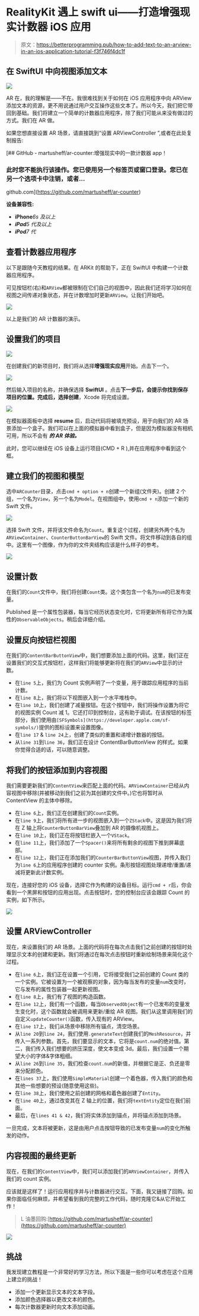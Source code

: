 # RealityKit 遇上 swift ui——打造增强现实计数器 iOS 应用

> 原文：<https://betterprogramming.pub/how-to-add-text-to-an-arview-in-an-ios-application-tutorial-f3f746f4dc1f>

## 在 SwiftUI 中向视图添加文本

![](img/8ea983a749274b18d0a6fe1a0ca1980d.png)

AR 在，我的理解是——不在。我很难找到关于如何在 iOS 应用程序中向 ARView 添加文本的资源，更不用说通过用户交互操作这些文本了。所以今天，我们把它带回到基础。我们将建立一个简单的计数器应用程序，除了我们可能从来没有做过的方式。我们在 AR 做。

如果您想直接设置 AR 场景，请直接跳到“设置 ARViewController ”,或者在此处复制报告:

[](https://github.com/martusheff/ar-counter) [## GitHub - martusheff/ar-counter:增强现实中的一款计数器 app！

### 此时您不能执行该操作。您已使用另一个标签页或窗口登录。您已在另一个选项卡中注销，或者…

github.com](https://github.com/martusheff/ar-counter) 

**设备兼容性:**

*   **iPhone***6s 及以上*
*   ***iPad****5 代及以上*
*   ***iPod****7 代*

## 查看计数器应用程序

以下是跟随今天教程的结果。在 ARKit 的帮助下，正在 SwiftUI 中构建一个计数器应用程序。

可见按钮栏(右)和`ARView`都被限制在它们自己的视图中，因此我们还将学习如何在视图之间传递对象状态，并在计数增加时更新`ARView`。让我们开始吧。

![](img/c1d9354d623b31cada05f30101da14c5.png)

以上是我们的 AR 计数器的演示。

## 设置我们的项目

![](img/2d220a68fcfe12129bae0b4a57d51415.png)

在创建我们的新项目时，我们将从选择**增强现实应用**开始。点击下一个。

![](img/24105219ab41bc6b2c758ff88fda5be6.png)

然后输入项目的名称，并确保选择 **SwiftUI** 。点击**下一步后，**会提示你找到保存项目的位置。完成后，选择**创建**，Xcode 将完成设置。

![](img/e3a2b6d05d0076be7c3201bb16462ff5.png)

在模拟器面板中选择 **resume** 后，启动代码将被填充预设，用于向我们的 AR 场景添加一个盒子。我们可以在上面的模拟器中看到盒子，但是因为模拟器没有相机可用，所以不会有 ***的 AR 体验。***

此时，您可以继续在 iOS 设备上运行项目(CMD + R ),并在应用程序中看到这个框。

## 建立我们的视图和模型

选中`ARCounter`目录，点击`cmd + option + n`创建一个新组(文件夹)。创建 2 个组，一个名为`View`，另一个名为`Model`。在视图组中，使用`cmd + n`添加一个新的 Swift 文件。

![](img/64a215689929de78f7ff9b3071fde2d9.png)

选择 Swift 文件，并将该文件命名为`Count`。重复这个过程，创建另外两个名为`ARViewContainer`、`CounterButtonBarView`的 Swift 文件。将文件移动到各自的组中。这里有一个图像，作为你的文件夹结构应该是什么样子的参考。

![](img/133a2a63b4b0b102536b6df47726190f.png)

## **设置计数**

在我们的`Count`文件中，我们将创建`Count`类。这个类包含一个名为`num`的已发布变量。

Published 是一个属性包装器，每当它经历状态变化时，它将更新所有将它作为属性的`ObservableObjects`。稍后会详细介绍。

## 设置反向按钮栏视图

在我们的`ContentBarButtonView`中，我们想要添加上面的代码。这里，我们正在设置我们的交互式按钮栏，这样我们将能够更新将在我们的`ARView`中显示的计数。

*   在`line 5`上，我们为 Count 实例声明了一个变量，用于跟踪应用程序的当前计数。
*   在`line 8`上，我们将以下视图嵌入到一个水平堆栈中。
*   在`line 10`上，我们创建了减量按钮。在这个按钮中，我们将操作设置为将它的视图实例 Count 减 1。它还打印到控制台，这有助于调试。在该按钮的标签部分，我们使用由`[SFSymbols](https://developer.apple.com/sf-symbols/)`提供的图标设置来设置图像。
*   在`line 17` & `line 24`上，创建了类似的重置和递增计数器的按钮。
*   从`line 31`到`line 36`，我们正在设计 ContentBarButtonView 的样式。如果你觉得合适的话，可以随意调整。

## 将我们的按钮添加到内容视图

我们需要更新我们的`ContentView`来匹配上面的代码。`ARViewContainer`已经从内容视图中移除(并被移动到我们之前为其创建的文件中。)它也将暂时从 ContentView 的主体中移除。

*   在`line 6`上，我们正在创建我们的`Count`实例。
*   在`line 9`上，我们将所有进一步的视图嵌入到一个`ZStack`中。这是因为我们将在 Z 轴上将`CounterButtonBarView`叠加到 AR 的摄像机视图上。
*   在`line 10`上，我们正在将按钮栏嵌入一个`VStack`。
*   在`line 11`上，我们添加了一个`Spacer()`来将所有剩余的视图下推到屏幕底部。
*   在`line 12`上，我们正在添加我们的`CounterBarButtonView`视图，并传入我们为`line 6`上的应用程序创建的 counter 实例。条形按钮视图处理递增/重置/递减将更新此计数实例。

现在，连接好您的 iOS 设备，选择它作为构建的设备目标。运行`cmd + r`后，你会看到一个黑屏和按钮的应用出现。点击按钮时，您的控制台应该会跟踪 Count 的实例，如下所示。

![](img/d047a9317d492c94bad88a044d470882.png)

## 设置 ARViewController

现在，来设置我们的 AR 场景。上面的代码将在每次点击我们之前创建的按钮时处理显示文本的创建和更新。我们将通过在每次点击按钮时重新绘制场景来简化这个过程。

*   在`line 6`上，我们正在设置一个引用，它将接受我们之前创建的 Count 类的一个实例。它被设置为一个被观察的对象，因为每当发布的变量`num`改变时，它与发布的属性包装器一起更新视图。
*   在`line 8`上，我们有了视图的构造函数。
*   在`line 12`上，我们有一个函数，每当`ObservedObject`有一个已发布的变量发生变化时，这个函数就会被调用来更新/重绘 AR 视图。我们从这里调用我们的自定义`updateCounter()`函数，传入现有的 ARView。
*   在`line 17`上，我们从场景中移除所有锚点，清空场景。
*   从`line 20`到`line 24`，我们使用`.generateText`创建我们的`MeshResource`，并传入一系列参数。首先，我们要显示的文本，它将是`count.num`的绝对值。第二，我们传入我们想要的挤压深度，使文本变成 3d。最后，我们设置一个期望大小的字体&字体粗细。
*   从`line 26`到`line 35`，我们检查`count.num`的新值，并根据它是正、负还是零来分配颜色。
*   在`lines 37`上，我们使用`SimpleMaterial`创建一个着色器，传入我们的颜色和其他一些想要的预设(随意使用这些)。
*   在`line 38`上，我们使用之前创建的网格和着色器创建了`Entity`。
*   在`line 40`上，通过改变其在 Z 轴上的位置，我们将`textEntity`定位在我们前面。
*   最后，在`lines 41 & 42`，我们将实体添加到锚点，并将锚点添加到场景。

一旦完成，文本将被更新，这是由用户点击按钮导致的已发布变量`num`的变化所触发的动作。

## 内容视图的最终更新

现在，在我们的`ContentView`中，我们可以添加我们的`ARViewContainer`，并传入我们的 count 实例。

应该就是这样了！运行应用程序并与计数器进行交互。下面，我又链接了回购。如果你面临任何麻烦，并希望看到我的完整的工作代码，随时克隆它&从它开始工作！

> L 油墨回购:[https://github.com/martusheff/ar-counter](https://github.com/martusheff/ar-counter)

![](img/c216294a3fccbd920ba19c43016de13d.png)

## 挑战

我发现建立教程是一个非常好的学习方法，所以下面是一些你可以考虑在这个应用上建立的挑战！

*   添加一个更新显示文本的文本字段。
*   添加颜色选择器以更改文本的颜色。
*   每次计数器更新时向文本添加动画。